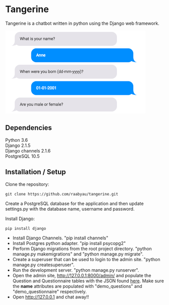 # Tangerine

<p>Tangerine is a chatbot written in python using the Django web framework.</p>

![alt text](https://github.com/raabyau/tangerine/blob/master/screenshot.png)


## Dependencies

Python 3.6<br/>
Django 2.1.5<br/>
Django channels 2.1.6<br/>
PostgreSQL 10.5

## Installation / Setup

Clone the repository:
```
git clone https://github.com/raabyau/tangerine.git
```
Create a PostgreSQL database for the application and then update settings.py with the database name, username and password.

Install Django:
```
pip install django
```

- Install Django Channels. "pip install channels"</br>
- Install Postgres python adapter. "pip install psycopg2"<br/>
- Perform Django migrations from the root project directory. "python manage.py makemigrations" and "python manage.py migrate".</br>
- Create a superuser that can be used to login to the admin site. "python manage.py createsuperuser".</br>
- Run the development server. "python manage.py runserver".</br>
- Open the admin site, http://127.0.0.1:8000/admin/ and populate the Question and Questionnaire tables with the JSON found <a href="https://github.com/raabyau/tangerine/tree/master/demo">here</a>. Make sure the <b>name</b> attributes are populated with "demo_questions" and "demo_questionnaire" respectively.</br>
- Open http://127.0.0.1 and chat away!!

</p>
